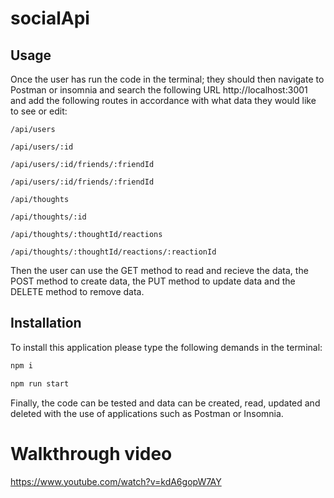 # socialApi

## Usage
Once the user has run the code in the terminal; they should then navigate to Postman or insomnia and search the following URL http://localhost:3001 and add the following routes in accordance with what data they would like to see or edit:
```
/api/users

/api/users/:id

/api/users/:id/friends/:friendId

/api/users/:id/friends/:friendId

/api/thoughts

/api/thoughts/:id

/api/thoughts/:thoughtId/reactions

/api/thoughts/:thoughtId/reactions/:reactionId
```
Then the user can use the GET method to read and recieve the data, the POST method to create data, the PUT method to update data and the DELETE method to remove data.

## Installation
To install this application please type the following demands in the terminal:
```md
npm i
```
```md
npm run start
```
Finally, the code can be tested and data can be created, read, updated and deleted with the use of applications such as Postman or Insomnia.

# Walkthrough video
https://www.youtube.com/watch?v=kdA6gopW7AY

